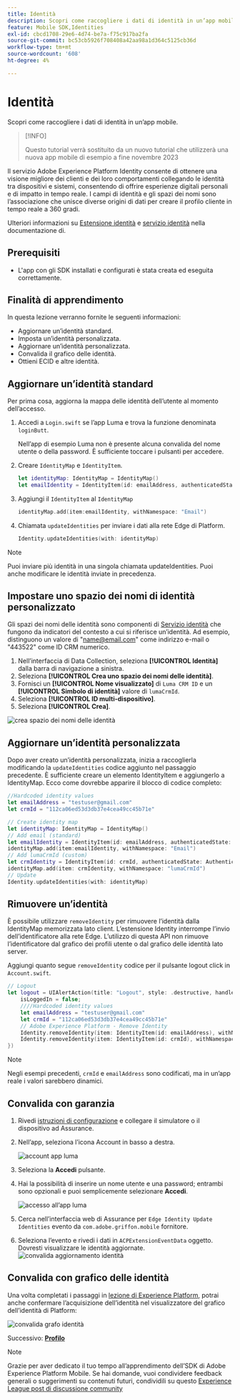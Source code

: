```yaml
---
title: Identità
description: Scopri come raccogliere i dati di identità in un’app mobile.
feature: Mobile SDK,Identities
exl-id: cbcd1708-29e6-4d74-be7a-f75c917ba2fa
source-git-commit: bc53cb5926f708408a42aa98a1d364c5125cb36d
workflow-type: tm+mt
source-wordcount: '608'
ht-degree: 4%

---
```


# Identità

Scopri come raccogliere i dati di identità in un’app mobile.

>[!INFO]
>
> Questo tutorial verrà sostituito da un nuovo tutorial che utilizzerà una nuova app mobile di esempio a fine novembre 2023

Il servizio Adobe Experience Platform Identity consente di ottenere una visione migliore dei clienti e dei loro comportamenti collegando le identità tra dispositivi e sistemi, consentendo di offrire esperienze digitali personali e di impatto in tempo reale. I campi di identità e gli spazi dei nomi sono l’associazione che unisce diverse origini di dati per creare il profilo cliente in tempo reale a 360 gradi.

Ulteriori informazioni su [Estensione identità](https://developer.adobe.com/client-sdks/documentation/identity-for-edge-network/) e [servizio identità](https://experienceleague.adobe.com/docs/experience-platform/identity/home.html?lang=it) nella documentazione di.

## Prerequisiti

* L&#39;app con gli SDK installati e configurati è stata creata ed eseguita correttamente.

## Finalità di apprendimento

In questa lezione verranno fornite le seguenti informazioni:

* Aggiornare un’identità standard.
* Imposta un’identità personalizzata.
* Aggiornare un’identità personalizzata.
* Convalida il grafico delle identità.
* Ottieni ECID e altre identità.

## Aggiornare un’identità standard

Per prima cosa, aggiorna la mappa delle identità dell’utente al momento dell’accesso.

1. Accedi a `Login.swift` se l’app Luma e trova la funzione denominata `loginButt`.

   Nell’app di esempio Luma non è presente alcuna convalida del nome utente o della password. È sufficiente toccare i pulsanti per accedere.

1. Creare `IdentityMap` e `IdentityItem`.

   ```swift
   let identityMap: IdentityMap = IdentityMap()
   let emailIdentity = IdentityItem(id: emailAddress, authenticatedState: AuthenticatedState.authenticated)
   ```

1. Aggiungi il `IdentityItem` al `IdentityMap`

   ```swift
   identityMap.add(item:emailIdentity, withNamespace: "Email")
   ```

1. Chiamata `updateIdentities` per inviare i dati alla rete Edge di Platform.

   ```swift
   Identity.updateIdentities(with: identityMap)
   ```

>[!NOTE]
>
>Puoi inviare più identità in una singola chiamata updateIdentities. Puoi anche modificare le identità inviate in precedenza.


## Impostare uno spazio dei nomi di identità personalizzato

Gli spazi dei nomi delle identità sono componenti di [Servizio identità](https://experienceleague.adobe.com/docs/experience-platform/identity/home.html?lang=it) che fungono da indicatori del contesto a cui si riferisce un’identità. Ad esempio, distinguono un valore di &quot;name@email.com&quot; come indirizzo e-mail o &quot;443522&quot; come ID CRM numerico.

1. Nell’interfaccia di Data Collection, seleziona **[!UICONTROL Identità]** dalla barra di navigazione a sinistra.
1. Seleziona **[!UICONTROL Crea uno spazio dei nomi delle identità]**.
1. Fornisci un **[!UICONTROL Nome visualizzato]** di `Luma CRM ID` e un **[!UICONTROL Simbolo di identità]** valore di `lumaCrmId`.
1. Seleziona **[!UICONTROL ID multi-dispositivo]**.
1. Seleziona **[!UICONTROL Crea]**.

![crea spazio dei nomi delle identità](assets/mobile-identity-create.png)

## Aggiornare un’identità personalizzata

Dopo aver creato un’identità personalizzata, inizia a raccoglierla modificando la `updateIdentities` codice aggiunto nel passaggio precedente. È sufficiente creare un elemento IdentityItem e aggiungerlo a IdentityMap. Ecco come dovrebbe apparire il blocco di codice completo:

```swift
//Hardcoded identity values
let emailAddress = "testuser@gmail.com"
let crmId = "112ca06ed53d3db37e4cea49cc45b71e"

// Create identity map
let identityMap: IdentityMap = IdentityMap()
// Add email (standard)
let emailIdentity = IdentityItem(id: emailAddress, authenticatedState: AuthenticatedState.authenticated)
identityMap.add(item:emailIdentity, withNamespace: "Email")
// Add lumaCrmId (custom)
let crmIdentity = IdentityItem(id: crmId, authenticatedState: AuthenticatedState.authenticated)
identityMap.add(item: crmIdentity, withNamespace: "lumaCrmId")
// Update
Identity.updateIdentities(with: identityMap)
```

## Rimuovere un’identità

È possibile utilizzare `removeIdentity` per rimuovere l’identità dalla IdentityMap memorizzata lato client. L’estensione Identity interrompe l’invio dell’identificatore alla rete Edge. L’utilizzo di questa API non rimuove l’identificatore dal grafico dei profili utente o dal grafico delle identità lato server.

Aggiungi quanto segue `removeIdentity` codice per il pulsante logout click in `Account.swift`.

```swift
// Logout
let logout = UIAlertAction(title: "Logout", style: .destructive, handler: { (action) -> Void in
    isLoggedIn = false;
    ////Hardcoded identity values
    let emailAddress = "testuser@gmail.com"
    let crmId = "112ca06ed53d3db37e4cea49cc45b71e"
    // Adobe Experience Platform - Remove Identity
    Identity.removeIdentity(item: IdentityItem(id: emailAddress), withNamespace: "Email")
    Identity.removeIdentity(item: IdentityItem(id: crmId), withNamespace: "lumaCrmId")
})
```

>[!NOTE]
>Negli esempi precedenti, `crmId` e `emailAddress` sono codificati, ma in un’app reale i valori sarebbero dinamici.

## Convalida con garanzia

1. Rivedi [istruzioni di configurazione](assurance.md) e collegare il simulatore o il dispositivo ad Assurance.
1. Nell’app, seleziona l’icona Account in basso a destra.

   ![account app luma](assets/mobile-identity-login.png)
1. Seleziona la **Accedi** pulsante.
1. Hai la possibilità di inserire un nome utente e una password; entrambi sono opzionali e puoi semplicemente selezionare **Accedi**.

   ![accesso all’app luma](assets/mobile-identity-login-final.png)
1. Cerca nell’interfaccia web di Assurance per `Edge Identity Update Identities` evento da `com.adobe.griffon.mobile` fornitore.
1. Seleziona l’evento e rivedi i dati in `ACPExtensionEventData` oggetto. Dovresti visualizzare le identità aggiornate.
   ![convalida aggiornamento identità](assets/mobile-identity-validate-assurance.png)

## Convalida con grafico delle identità

Una volta completati i passaggi in [lezione di Experience Platform](platform.md), potrai anche confermare l’acquisizione dell’identità nel visualizzatore del grafico dell’identità di Platform:

![convalida grafo identità](assets/mobile-identity-validate.png)


Successivo: **[Profilo](profile.md)**

>[!NOTE]
>
>Grazie per aver dedicato il tuo tempo all’apprendimento dell’SDK di Adobe Experience Platform Mobile. Se hai domande, vuoi condividere feedback generali o suggerimenti su contenuti futuri, condividili su questo [Experience League post di discussione community](https://experienceleaguecommunities.adobe.com/t5/adobe-experience-platform-data/tutorial-discussion-implement-adobe-experience-cloud-in-mobile/td-p/443796)